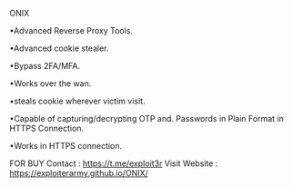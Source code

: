 ONIX
 
•Advanced Reverse Proxy Tools.

•Advanced cookie stealer.

•Bypass 2FA/MFA.

•Works over the wan.

•steals cookie wherever victim visit.

•Capable of capturing/decrypting OTP and.
 Passwords in Plain Format in HTTPS Connection.
 
•Works in HTTPS connection.

FOR BUY Contact : https://t.me/expIoit3r
Visit Website   : https://exploiterarmy.github.io/ONIX/
